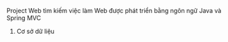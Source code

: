 Project Web tìm kiếm việc làm
Web được phát triển bằng ngôn ngữ Java và Spring MVC
1. Cơ sở dữ liệu
  
